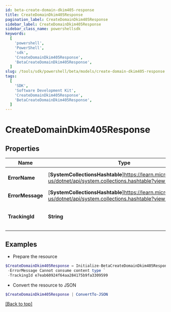 ```yaml
---
id: beta-create-domain-dkim405-response
title: CreateDomainDkim405Response
pagination_label: CreateDomainDkim405Response
sidebar_label: CreateDomainDkim405Response
sidebar_class_name: powershellsdk
keywords:
  [
    'powershell',
    'PowerShell',
    'sdk',
    'CreateDomainDkim405Response',
    'BetaCreateDomainDkim405Response',
  ]
slug: /tools/sdk/powershell/beta/models/create-domain-dkim405-response
tags:
  [
    'SDK',
    'Software Development Kit',
    'CreateDomainDkim405Response',
    'BetaCreateDomainDkim405Response',
  ]
---
```


# CreateDomainDkim405Response

## Properties

| Name | Type | Description | Notes |
| --- | --- | --- | --- |
| **ErrorName** | [**SystemCollectionsHashtable**]https://learn.microsoft.com/en-us/dotnet/api/system.collections.hashtable?view=net-9.0 | A message describing the error | [optional] |
| **ErrorMessage** | [**SystemCollectionsHashtable**]https://learn.microsoft.com/en-us/dotnet/api/system.collections.hashtable?view=net-9.0 | Description of the error | [optional] |
| **TrackingId** | **String** | Unique tracking id for the error. | [optional] |

## Examples

- Prepare the resource

```powershell
$CreateDomainDkim405Response = Initialize-BetaCreateDomainDkim405Response  -ErrorName NotSupportedException `
 -ErrorMessage Cannot consume content type `
 -TrackingId e7eab60924f64aa284175b9fa3309599
```

- Convert the resource to JSON

```powershell
$CreateDomainDkim405Response | ConvertTo-JSON
```

[[Back to top]](#)
